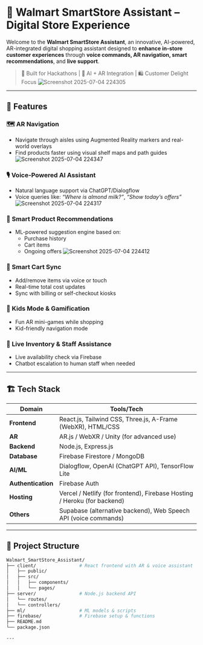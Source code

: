 # 🛒 Walmart SmartStore Assistant – Digital Store Experience

Welcome to the **Walmart SmartStore Assistant**, an innovative, AI-powered, AR-integrated digital shopping assistant designed to **enhance in-store customer experiences** through **voice commands, AR navigation, smart recommendations**, and **live support**.

> 🚀 Built for Hackathons | 🧠 AI + AR Integration | 🛍️ Customer Delight Focus
![Screenshot 2025-07-04 224305](https://github.com/user-attachments/assets/b2660e13-88c7-43c6-8159-5b7c3ae2fd37)


---

## 📌 Features

### 🗺️ AR Navigation
- Navigate through aisles using Augmented Reality markers and real-world overlays
- Find products faster using visual shelf maps and path guides
![Screenshot 2025-07-04 224347](https://github.com/user-attachments/assets/fab8abb0-dd51-4158-bd37-886fed209251)

### 🎙️ Voice-Powered AI Assistant
- Natural language support via ChatGPT/Dialogflow
- Voice queries like: _“Where is almond milk?”_, _“Show today’s offers”_
![Screenshot 2025-07-04 224317](https://github.com/user-attachments/assets/eb934436-a0b6-4254-98a7-85c8cccfcbd7)

### 🧠 Smart Product Recommendations
- ML-powered suggestion engine based on:
  - Purchase history
  - Cart items
  - Ongoing offers
![Screenshot 2025-07-04 224412](https://github.com/user-attachments/assets/7f5f479e-3fb4-4b1f-88cd-01e723a65ec0)

### 🛒 Smart Cart Sync
- Add/remove items via voice or touch
- Real-time total cost updates
- Sync with billing or self-checkout kiosks

### 👶 Kids Mode & Gamification
- Fun AR mini-games while shopping
- Kid-friendly navigation mode

### 🔄 Live Inventory & Staff Assistance
- Live availability check via Firebase
- Chatbot escalation to human staff when needed

---

## 🏗️ Tech Stack

| Domain | Tools/Tech |
|--------|------------|
| **Frontend** | React.js, Tailwind CSS, Three.js, A-Frame (WebXR), HTML/CSS |
| **AR** | AR.js / WebXR / Unity (for advanced use) |
| **Backend** | Node.js, Express.js |
| **Database** | Firebase Firestore / MongoDB |
| **AI/ML** | Dialogflow, OpenAI (ChatGPT API), TensorFlow Lite |
| **Authentication** | Firebase Auth |
| **Hosting** | Vercel / Netlify (for frontend), Firebase Hosting / Heroku (for backend) |
| **Others** | Supabase (alternative backend), Web Speech API (voice commands) |

---

## 📂 Project Structure

```bash
Walmart_SmartStore_Assistant/
├── client/                # React frontend with AR & voice assistant
│   ├── public/
│   ├── src/
│   │   ├── components/
│   │   └── pages/
├── server/                # Node.js backend API
│   └── routes/
│   └── controllers/
├── ml/                    # ML models & scripts
├── firebase/              # Firebase setup & functions
├── README.md
└── package.json

---



